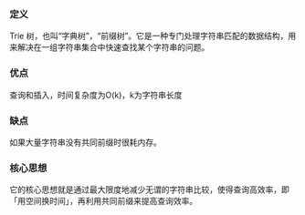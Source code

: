 ### 定义
Trie 树，也叫“字典树”，“前缀树”。它是一种专门处理字符串匹配的数据结构，用来解决在一组字符串集合中快速查找某个字符串的问题。

### 优点
查询和插入，时间复杂度为O(k)，k为字符串长度

### 缺点
如果大量字符串没有共同前缀时很耗内存。

### 核心思想
它的核心思想就是通过最大限度地减少无谓的字符串比较，使得查询高效率，即「用空间换时间」，再利用共同前缀来提高查询效率。
